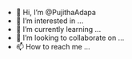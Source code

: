 - 👋 Hi, I’m @PujithaAdapa
- 👀 I’m interested in ...
- 🌱 I’m currently learning ...
- 💞️ I’m looking to collaborate on ...
- 📫 How to reach me ...

<!---
PujithaAdapa/PujithaAdapa is a ✨ special ✨ repository because its `README.md` (this file) appears on your GitHub profile.
You can click the Preview link to take a look at your changes.
--->
